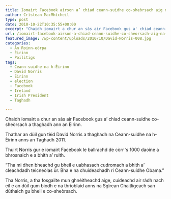 ```yaml
---
title: Iomairt Facebook airson a’ chiad ceann-suidhe co-sheòrsach aig na h-Èirinn
author: Crìstean MacMhìcheil
type: post
date: 2010-10-22T10:35:55+00:00
excerpt: "Chaidh iomairt a chur an sàs air Facebook gus a' chiad ceann-suidhe co-sheòrsach a thaghadh ann an Èirinn."
url: /iomairt-facebook-airson-a-chiad-ceann-suidhe-co-sheorsach-aig-na-h-eirinn/
featured_image: /wp-content/uploads/2010/10/David-Norris-008.jpg
categories:
  - An Roinn-eòrpa
  - Èirinn
  - Poilitigs
tags:
  - Ceann-suidhe na h-Èirinn
  - David Norris
  - Èirinn
  - election
  - Facebook
  - Ireland
  - Irish President
  - Taghadh

---
```

Chaidh iomairt a chur an sàs air Facebook gus a&#8217; chiad ceann-suidhe co-sheòrsach a thaghadh ann an Èirinn.

Thathar an dùil gun tèid David Norris a thaghadh na Ceann-suidhe na h-Èirinn anns an Taghadh 2011.

Thuirt Norris gur e iomairt Facebook le ballrachd de còrr &#8217;s 1000 daoine a bhrosnaich e a bhith a&#8217; ruith.

&#8220;Tha mi dhen bheachd gu bheil e uabhasach cudromach a bhith a&#8217; cleachdadh teicneòlas ùr. Bha e na chuideachadh ri Ceann-suidhe Obama.&#8221;

Tha Norris, a tha fosgailte mun ghnèitheachd aige, cuideachd air ràdh nach eil e an dùil gum biodh e na thrioblaid anns na Sgìrean Chaitligeach san dùthaich gu bheil e co-sheòrsach.